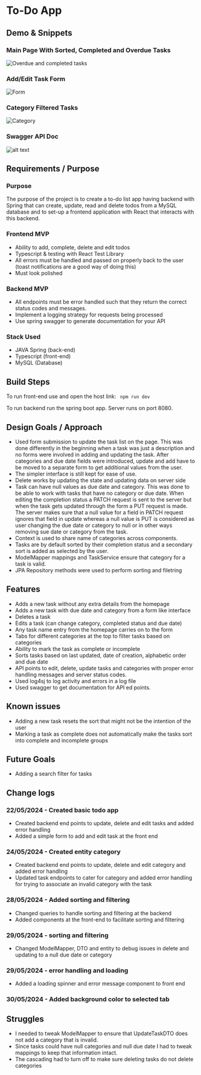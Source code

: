 # To-Do App

## Demo & Snippets
### Main Page With Sorted, Completed and Overdue Tasks
![Overdue and completed tasks](image-3.png)
### Add/Edit Task Form
![Form](image-1.png)
### Category Filtered Tasks
![Category](image-2.png)
### Swagger API Doc
![alt text](image-4.png)
## Requirements / Purpose

### Purpose 
The purpose of the project is to create a to-do list app having backend with Spring that can create, update, read and delete todos from a MySQL database and to set-up a frontend application with React that interacts with this backend.
### Frontend MVP
* Ability to add, complete, delete and edit todos
* Typescript & testing with React Test Library
* All errors must be handled and passed on properly back to the user (toast notifications are a good way of doing this)
* Must look polished
### Backend MVP
* All endpoints must be error handled such that they return the correct status codes and messages.
* Implement a logging strategy for requests being processed
* Use spring swagger to generate documentation for your API

### Stack Used
* JAVA Spring (back-end)
* Typescript (front-end)
* MySQL (Database)

## Build Steps
To run front-end use and open the host link:
``` npm run dev```

To run backend run the spring boot app. Server runs on port 8080.

## Design Goals / Approach

-   Used form submission to update the task list on the page. This was done differently in the beginning when a task was just a description and no forms were involved in adding and updating the task. After categories and due date fields were introduced, update and add have to be moved to a separate form to get additional values from the user. 
-   The simpler interface is still kept for ease of use.
-   Delete works by updating the state and updating data on server side 
-   Task can have null values as due date and category. This was done to be able to work with tasks that have no category or due date. When editing the completion status a PATCH request is sent to the server but when the task gets updated through the form a PUT request is made. The server makes sure that a null value for a field in PATCH request ignores that field in update whereas a null value is PUT is considered as user changing the due date or category to null or in other ways removing sue date or category from the task.  
-   Context is used to share name of categories across components. 
-   Tasks are by default sorted by their completion status and a secondary sort is added as selected by the user. 
-   ModelMapper mappings and TaskService ensure that category for a task is valid.
- JPA Repository methods were used to perform sorting and filetring

## Features

-   Adds a new task without any extra details from the homepage
-   Adds a new task with due date and category from a form like interface
-   Deletes a task
-   Edits a task (can change category, completed status and due date)
-   Any task name entry from the homepage carries on to the form 
-   Tabs for different categories at the top to filter tasks based on categories
-   Ability to mark the task as complete or incomplete
-   Sorts tasks based on last updated, date of creation, alphabetic order and due date
-   API points to edit, delete, update tasks and categories with proper error handling messages and server status codes.
-   Used log4sj to log activity and errors in a log file
-   Used swagger to get documentation for API ed points.

## Known issues

-   Adding a new task resets the sort that might not be the intention of the user
-   Marking a task as complete does not automatically make the tasks sort into complete and incomplete groups

## Future Goals

-   Adding a search filter for tasks

## Change logs

### 22/05/2024 - Created basic todo app

-   Created backend end points to update, delete and edit tasks and added error handling  
-   Added a simple form to add and edit task at the front end

### 24/05/2024 - Created entity category

-   Created backend end points to update, delete and edit category and added error handling  
-   Updated task endpoints to cater for category and added error handling for trying to associate an invalid category with the task

### 28/05/2024 - Added sorting and filtering

-   Changed queries to handle sorting and filtering at the backend  
-   Added components at the front-end to facilitate sorting and filtering

### 29/05/2024 - sorting and filtering

-   Changed ModelMapper, DTO and entity to debug issues in delete and updating to a null due date or category   

### 29/05/2024 - error handling and loading

-   Added a loading spinner and error message component to front end   

### 30/05/2024 - Added background color to selected tab

## Struggles

-   I needed to tweak ModelMapper to ensure that UpdateTaskDTO does not add a category that is invalid.
-   Since tasks could have null categories and null due date I had to tweak mappings to keep that information intact.
-   The cascading had to turn off to make sure deleting tasks do not delete categories    
